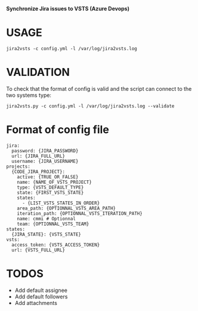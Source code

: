 
**Synchronize Jira issues to VSTS (Azure Devops)**  
  
USAGE  
=====  
  
    jira2vsts -c config.yml -l /var/log/jira2vsts.log  

  
  
VALIDATION  
==========  
  
To check that the format of config is valid and the script can connect to the two systems type:  
  

    jira2vsts.py -c config.yml -l /var/log/jira2vsts.log --validate  

  
  
Format of config file  
=====================  
  

    jira:  
      password: {JIRA_PASSWORD}  
      url: {JIRA_FULL_URL}  
      username: {JIRA_USERNAME}  
    projects:  
      {CODE_JIRA_PROJECT}:  
        active: {TRUE_OR_FALSE}
        name: {NAME_OF_VSTS_PROJECT}  
        type: {VSTS_DEFAULT_TYPE}  
        state: {FIRST_VSTS_STATE} 
        states:
          - {LIST_VSTS_STATES_IN_ORDER} 
        area_path: {OPTIONNAL_VSTS_AREA_PATH}  
        iteration_path: {OPTIONNAL_VSTS_ITERATION_PATH}  
        name: cmmi # Optionnal  
        team: {OPTIONNAL_VSTS_TEAM}  
    states:  
      {JIRA_STATE}: {VSTS_STATE}  
    vsts:  
      access_token: {VSTS_ACCESS_TOKEN}  
      url: {VSTS_FULL_URL}

TODOS  
=====  
  
- Add default assignee
- Add default followers
- Add attachments